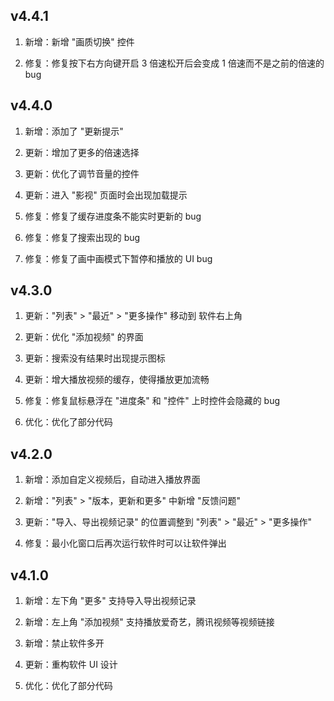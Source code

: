 ## v4.4.1

1. 新增：新增 "画质切换" 控件

2. 修复：修复按下右方向键开启 3 倍速松开后会变成 1 倍速而不是之前的倍速的 bug

## v4.4.0

1. 新增：添加了 "更新提示"

2. 更新：增加了更多的倍速选择

3. 更新：优化了调节音量的控件

4. 更新：进入 "影视" 页面时会出现加载提示

5. 修复：修复了缓存进度条不能实时更新的 bug

6. 修复：修复了搜索出现的 bug

7. 修复：修复了画中画模式下暂停和播放的 UI bug

## v4.3.0

1. 更新："列表" > "最近" > "更多操作" 移动到 软件右上角

2. 更新：优化 "添加视频" 的界面

3. 更新：搜索没有结果时出现提示图标

4. 更新：增大播放视频的缓存，使得播放更加流畅

5. 修复：修复鼠标悬浮在 "进度条" 和 "控件" 上时控件会隐藏的 bug

6. 优化：优化了部分代码

## v4.2.0

1. 新增：添加自定义视频后，自动进入播放界面

2. 新增："列表" > "版本，更新和更多" 中新增 "反馈问题"

3. 更新："导入、导出视频记录" 的位置调整到 "列表" > "最近" > "更多操作"

4. 修复：最小化窗口后再次运行软件时可以让软件弹出

## v4.1.0

1. 新增：左下角 "更多" 支持导入导出视频记录

2. 新增：左上角 "添加视频" 支持播放爱奇艺，腾讯视频等视频链接

3. 新增：禁止软件多开

4. 更新：重构软件 UI 设计

5. 优化：优化了部分代码
